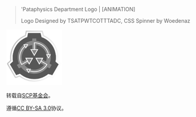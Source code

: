 > 'Pataphysics Department Logo \| \[ANIMATION\]
> 
> Logo Designed by TSATPWTCOTTTADC, CSS Spinner by Woedenaz

<img src="'pataphysics.svg" alt="'pataphysics" title="杀死我们的神" width=150px height=150px/>

转载自[SCP基金会](https://scp-wiki-cn.wikidot.com/theme:pataphysics)。

遵循[CC BY-SA 3.0](https://creativecommons.org/licenses/by-sa/3.0/deed.zh)协议。
